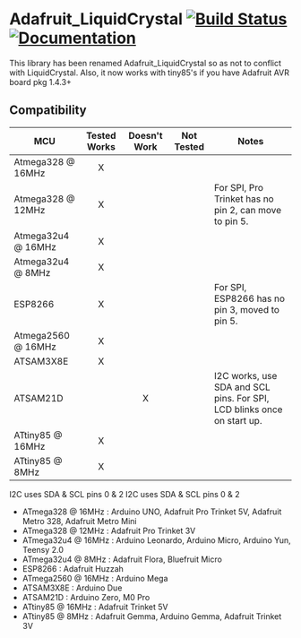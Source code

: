# Adafruit_LiquidCrystal [![Build Status](https://github.com/adafruit/Adafruit_LiquidCrystal/workflows/Arduino%20Library%20CI/badge.svg)](https://github.com/adafruit/Adafruit_LiquidCrystal/actions)[![Documentation](https://github.com/adafruit/ci-arduino/blob/master/assets/doxygen_badge.svg)](http://adafruit.github.io/Adafruit_LiquidCrystal/html/index.html)

This library has been renamed Adafruit_LiquidCrystal so as not to conflict with LiquidCrystal. Also, it now works with tiny85's if you have Adafruit AVR board pkg 1.4.3+

<!-- START COMPATIBILITY TABLE -->

## Compatibility

MCU               | Tested Works | Doesn't Work | Not Tested  | Notes
----------------- | :----------: | :----------: | :---------: | -----
Atmega328 @ 16MHz |      X       |             |            | 
Atmega328 @ 12MHz |      X       |             |            | For SPI, Pro Trinket has no pin 2, can move to pin 5.
Atmega32u4 @ 16MHz |      X       |             |            | 
Atmega32u4 @ 8MHz |      X       |             |            | 
ESP8266           |      X       |             |            | For SPI, ESP8266 has no pin 3, moved to pin 5.
Atmega2560 @ 16MHz |      X       |             |            | 
ATSAM3X8E         |      X       |             |            | 
ATSAM21D          |             |      X       |            | I2C works, use SDA and SCL pins. For SPI, LCD blinks once on start up.
ATtiny85 @ 16MHz  |       X      |              |            | 
ATtiny85 @ 8MHz   |      X       |              |            | 

I2C uses SDA &amp; SCL pins 0 &amp; 2
I2C uses SDA &amp; SCL pins 0 &amp; 2

  * ATmega328 @ 16MHz : Arduino UNO, Adafruit Pro Trinket 5V, Adafruit Metro 328, Adafruit Metro Mini
  * ATmega328 @ 12MHz : Adafruit Pro Trinket 3V
  * ATmega32u4 @ 16MHz : Arduino Leonardo, Arduino Micro, Arduino Yun, Teensy 2.0
  * ATmega32u4 @ 8MHz : Adafruit Flora, Bluefruit Micro
  * ESP8266 : Adafruit Huzzah
  * ATmega2560 @ 16MHz : Arduino Mega
  * ATSAM3X8E : Arduino Due
  * ATSAM21D : Arduino Zero, M0 Pro
  * ATtiny85 @ 16MHz : Adafruit Trinket 5V
  * ATtiny85 @ 8MHz : Adafruit Gemma, Arduino Gemma, Adafruit Trinket 3V

<!-- END COMPATIBILITY TABLE -->
